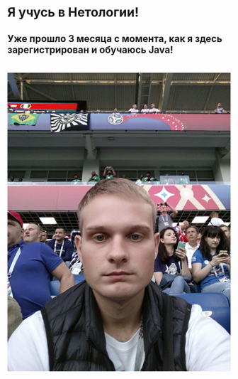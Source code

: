 # Я учусь в Нетологии!
## Уже прошло 3 месяца с момента, как я здесь зарегистрирован и обучаюсь Java!

# ![фото](img/me.jpg)
